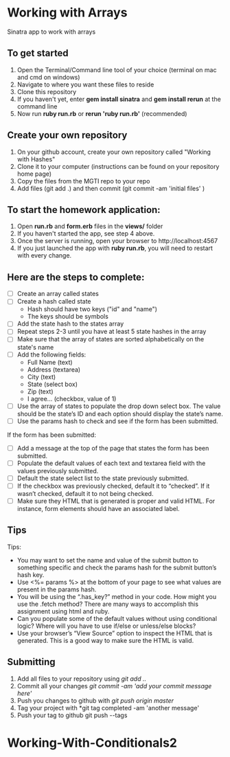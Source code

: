 # Working with Arrays
Sinatra app to work with arrays

## To get started

1. Open the Terminal/Command line tool of your choice (terminal on mac and cmd on windows)
2. Navigate to where you want these files to reside
2. Clone this repository
3. If you haven't yet, enter **gem install sinatra** and **gem install rerun** at the command line
4. Now run **ruby run.rb** or **rerun 'ruby run.rb'** (recommended)

## Create your own repository
1. On your github account, create your own repository called "Working with Hashes"
2. Clone it to your computer (instructions can be found on your repository home page)
3. Copy the files from the MGTI repo to your repo
4. Add files (git add .) and then commit (git commit -am 'initial files' )

## To start the homework application:

1. Open **run.rb** and **form.erb** files in the **views/** folder
2. If you haven't started the app, see step 4 above.
3. Once the server is running, open your browser to http://localhost:4567
4. If you just launched the app with **ruby run.rb**, you will need to restart with every change.

## Here are the steps to complete:

- [ ] Create an array called states
- [ ] Create a hash called state
  * Hash should have two keys ("id" and "name")
  * The keys should be symbols
- [ ] Add the state hash to the states array
- [ ] Repeat steps 2-3 until you have at least 5 state hashes in the array
- [ ] Make sure that the array of states are sorted alphabetically on the state's name
- [ ] Add the following fields:
  * Full Name (text)
  * Address (textarea)
  * City (text)
  * State (select box)
  * Zip (text)
  * I agree... (checkbox, value of 1)
- [ ] Use the array of states to populate the drop down select box. The value should be the state’s ID and each option should display the state’s name.
- [ ] Use the params hash to check and see if the form has been submitted.

If the form has been submitted:
- [ ] Add a message at the top of the page that states the form has been submitted.
- [ ] Populate the default values of each text and textarea field with the values previously submitted.
- [ ] Default the state select list to the state previously submitted.
- [ ] If the checkbox was previously checked, default it to “checked”. If it wasn’t checked, default it to not being checked.
- [ ] Make sure they HTML that is generated is proper and valid HTML. For instance, form elements should have an associated label.

## Tips

Tips:
- You may want to set the name and value of the submit button to something specific and check the params hash for the submit button’s hash key.
- Use <%= params %> at the bottom of your page to see what values are present in the params hash.
- You will be using the “.has_key?” method in your code. How might you use the .fetch method? There are many ways to accomplish this assignment using html and ruby.
- Can you populate some of the default values without using conditional logic? Where will you have to use if/else or unless/else blocks?
- Use your browser’s “View Source” option to inspect the HTML that is generated. This is a good way to make sure the HTML is valid.

## Submitting

1. Add all files to your repository using *git add ..*
2. Commit all your changes *git commit -am 'add your commit message here'*
3. Push you changes to github with *git push origin master*
4. Tag your project with *git tag completed -am 'another message'
5. Push your tag to github git push --tags
# Working-With-Conditionals2 

